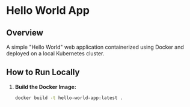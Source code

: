# Hello World App

## Overview
A simple "Hello World" web application containerized using Docker and deployed on a local Kubernetes cluster.

## How to Run Locally

1. **Build the Docker Image:**
   ```bash
   docker build -t hello-world-app:latest .
